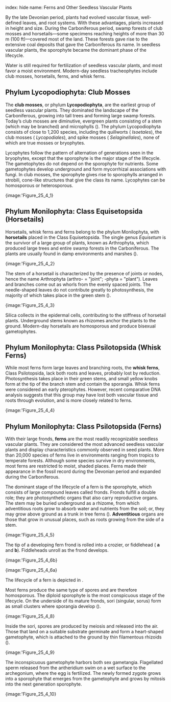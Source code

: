 index: hide
name: Ferns and Other Seedless Vascular Plants

By the late Devonian period, plants had evolved vascular tissue, well-defined leaves, and root systems. With these advantages, plants increased in height and size. During the Carboniferous period, swamp forests of club mosses and horsetails—some specimens reaching heights of more than 30 m (100 ft)—covered most of the land. These forests gave rise to the extensive coal deposits that gave the Carboniferous its name. In seedless vascular plants, the sporophyte became the dominant phase of the lifecycle.

Water is still required for fertilization of seedless vascular plants, and most favor a moist environment. Modern-day seedless tracheophytes include club mosses, horsetails, ferns, and whisk ferns.

##  Phylum Lycopodiophyta: Club Mosses

The  **club mosses**, or phylum  **Lycopodiophyta**, are the earliest group of seedless vascular plants. They dominated the landscape of the Carboniferous, growing into tall trees and forming large swamp forests. Today’s club mosses are diminutive, evergreen plants consisting of a stem (which may be branched) and microphylls (). The phylum Lycopodiophyta consists of close to 1,200 species, including the quillworts ( *Isoetales*), the club mosses ( *Lycopodiales*), and spike mosses ( *Selaginellales*), none of which are true mosses or bryophytes.

Lycophytes follow the pattern of alternation of generations seen in the bryophytes, except that the sporophyte is the major stage of the lifecycle. The gametophytes do not depend on the sporophyte for nutrients. Some gametophytes develop underground and form mycorrhizal associations with fungi. In club mosses, the sporophyte gives rise to sporophylls arranged in strobili, cone-like structures that give the class its name. Lycophytes can be homosporous or heterosporous.


{image:'Figure_25_4_1}
        

## Phylum Monilophyta: Class Equisetopsida (Horsetails)

Horsetails, whisk ferns and ferns belong to the phylum Monilophyta, with  **horsetails** placed in the Class Equisetopsida. The single genus  *Equisetum* is the survivor of a large group of plants, known as Arthrophyta, which produced large trees and entire swamp forests in the Carboniferous. The plants are usually found in damp environments and marshes ().


{image:'Figure_25_4_2}
        

The stem of a horsetail is characterized by the presence of joints or nodes, hence the name Arthrophyta (arthro- = "joint"; -phyta = "plant"). Leaves and branches come out as whorls from the evenly spaced joints. The needle-shaped leaves do not contribute greatly to photosynthesis, the majority of which takes place in the green stem ().


{image:'Figure_25_4_3}
        

Silica collects in the epidermal cells, contributing to the stiffness of horsetail plants. Underground stems known as rhizomes anchor the plants to the ground. Modern-day horsetails are homosporous and produce bisexual gametophytes.

## Phylum Monilophyta: Class Psilotopsida (Whisk Ferns)

While most ferns form large leaves and branching roots, the  **whisk ferns**, Class Psilotopsida, lack both roots and leaves, probably lost by reduction. Photosynthesis takes place in their green stems, and small yellow knobs form at the tip of the branch stem and contain the sporangia. Whisk ferns were considered an early pterophytes. However, recent comparative DNA analysis suggests that this group may have lost both vascular tissue and roots through evolution, and is more closely related to ferns.


{image:'Figure_25_4_4}
        

## Phylum Monilophyta: Class Psilotopsida (Ferns)

With their large fronds,  **ferns** are the most readily recognizable seedless vascular plants. They are considered the most advanced seedless vascular plants and display characteristics commonly observed in seed plants. More than 20,000 species of ferns live in environments ranging from tropics to temperate forests. Although some species survive in dry environments, most ferns are restricted to moist, shaded places. Ferns made their appearance in the fossil record during the Devonian period and expanded during the Carboniferous.

The dominant stage of the lifecycle of a fern is the sporophyte, which consists of large compound leaves called fronds. Fronds fulfill a double role; they are photosynthetic organs that also carry reproductive organs. The stem may be buried underground as a rhizome, from which adventitious roots grow to absorb water and nutrients from the soil; or, they may grow above ground as a trunk in tree ferns ().  **Adventitious** organs are those that grow in unusual places, such as roots growing from the side of a stem.


{image:'Figure_25_4_5}
        

The tip of a developing fern frond is rolled into a crozier, or fiddlehead ( **a** and  **b**). Fiddleheads unroll as the frond develops.


{image:'Figure_25_4_6b}
        
{image:'Figure_25_4_6a}
        

The lifecycle of a fern is depicted in .

Most ferns produce the same type of spores and are therefore homosporous. The diploid sporophyte is the most conspicuous stage of the lifecycle. On the underside of its mature fronds, sori (singular, sorus) form as small clusters where sporangia develop ().


{image:'Figure_25_4_8}
        

Inside the sori, spores are produced by meiosis and released into the air. Those that land on a suitable substrate germinate and form a heart-shaped gametophyte, which is attached to the ground by thin filamentous rhizoids ().


{image:'Figure_25_4_9}
        

The inconspicuous gametophyte harbors both sex gametangia. Flagellated sperm released from the antheridium swim on a wet surface to the archegonium, where the egg is fertilized. The newly formed zygote grows into a sporophyte that emerges from the gametophyte and grows by mitosis into the next generation sporophyte.


{image:'Figure_25_4_10}
        
